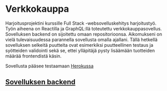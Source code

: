 # Verkkokauppa

Harjoitusprojektini kurssille Full Stack -websovelluskehitys harjoitustyö. Työn aiheena on Reactilla ja GraphQL:llä toteutettu verkkokauppasovellus. Sovelluksen backend on sijoitettu omaan repositorioonsa.
  Aikomukseni on vielä tulevaisuudessa parannella sovellusta omalla ajallani. Tällä hetkellä sovelluksen selkeitä puutteita ovat esimerkiksi puutteellinen testaus ja syötteiden validointi sekä se, ettei ylläpitäjä pysty lisäämään tuotteiden määrää frontendistä käsin.

Sovellusta pääsee testaamaan [Herokussa](https://shielded-anchorage-20174.herokuapp.com/)

## [Sovelluksen backend](https://github.com/nettivastaava/Verkkokauppa-backend)
